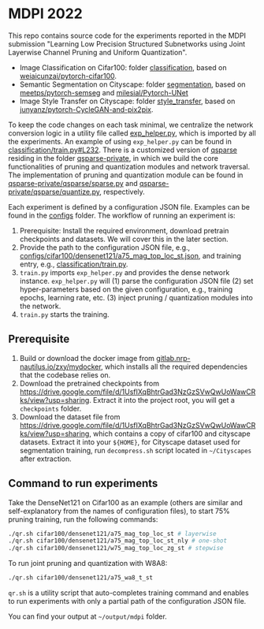 # MDPI 2022

This repo contains source code for the experiments reported in the MDPI submission "Learning Low Precision Structured Subnetworks using Joint Layerwise Channel Pruning and Uniform Quantization". 

- Image Classification on Cifar100: folder [classification](classification/), based on [weiaicunzai/pytorch-cifar100](https://github.com/weiaicunzai/pytorch-cifar100).
- Semantic Segmentation on Cityscape: folder [segmentation](segmentation/), based on [meetps/pytorch-semseg](https://github.com/meetps/pytorch-semseg) and [milesial/Pytorch-UNet](https://github.com/milesial/Pytorch-UNet)
- Image Style Transfer on Cityscape: folder [style_transfer](style_transfer/), based on [junyanz/pytorch-CycleGAN-and-pix2pix](https://github.com/junyanz/pytorch-CycleGAN-and-pix2pix).


To keep the code changes on each task minimal, we centralize the network conversion logic in a utility file called [exp_helper.py](exp_helper.py), which is imported by all the experiments. An example of using `exp_helper.py` can be found in [classification/train.py#L232](classification/train.py#L232). There is a customized version of [qsparse](https://github.com/mlzxy/qsparse) residing in the folder [qsparse-private](qsparse-private/), in which we build the core functionalities of pruning and quantization modules and network traversal. The implementation of pruning and quantization module can be found in [qsparse-private/qsparse/sparse.py](qsparse-private/qsparse/sparse.py) and [qsparse-private/qsparse/quantize.py](qsparse-private/qsparse/quantize.py), respectively.


Each experiment is defined by a configuration JSON file. Examples can be found in the [configs](configs/) folder. The workflow of running an experiment is:

1. Prerequisite: Install the required environment, download pretrain checkpoints and datasets. We will cover this in the later section.
2. Provide the path to the configuration JSON file, e.g., [configs/cifar100/densenet121/a75_mag_top_loc_st.json](configs/cifar100/densenet121/a75_mag_top_loc_st.json), and training entry, e.g., [classification/train.py](classification/train.py).
3. `train.py` imports `exp_helper.py` and provides the dense network instance. `exp_helper.py`  will (1) parse the configuration JSON file (2) set hyper-parameters based on the given configuration, e.g., training epochs, learning rate, etc. (3) inject pruning / quantization modules into the network.
4. `train.py` starts the training.



## Prerequisite



1. Build or download the docker image from [gitlab.nrp-nautilus.io/zxy/mydocker](https://gitlab.nrp-nautilus.io/zxy/mydocker), which installs all the required dependencies that the codebase relies on.
2. Download the pretrained checkpoints from https://drive.google.com/file/d/1UsfIXqBhtrGad3NzGzSVwQwUoWawCRks/view?usp=sharing. Extract it into the project root, you will get a `checkpoints` folder.
3. Download the dataset file from https://drive.google.com/file/d/1UsfIXqBhtrGad3NzGzSVwQwUoWawCRks/view?usp=sharing, which contains a copy of cifar100 and cityscape datasets. Extract it into your `${HOME}`, for Cityscape dataset used for segmentation training, run `decompress.sh` script located in `~/Cityscapes` after extraction.




## Command to run experiments

Take the DenseNet121 on Cifar100 as an example (others are similar and
self-explanatory from the names of configuration files), to start 75% pruning
training, run the following commands:

```bash
./qr.sh cifar100/densenet121/a75_mag_top_loc_st # layerwise 
./qr.sh cifar100/densenet121/a75_mag_top_loc_st_nly # one-shot 
./qr.sh cifar100/densenet121/w75_mag_top_loc_zg_st # stepwise 
```

To run joint pruning and quantization with W8A8: 

```bash
./qr.sh cifar100/densenet121/a75_wa8_t_st
```

`qr.sh` is a utility script that auto-completes training command and enables to run experiments with only a partial path of the configuration JSON file. 

You can find your output at `~/output/mdpi` folder.